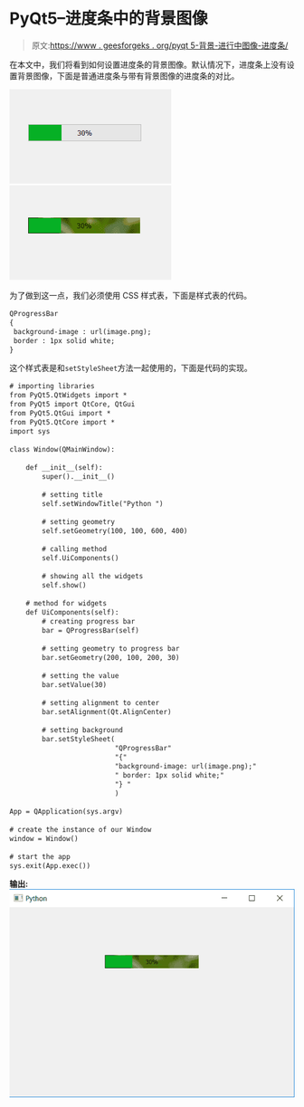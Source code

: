 # PyQt5–进度条中的背景图像

> 原文:[https://www . geesforgeks . org/pyqt 5-背景-进行中图像-进度条/](https://www.geeksforgeeks.org/pyqt5-background-image-in-progress-bar/)

在本文中，我们将看到如何设置进度条的背景图像。默认情况下，进度条上没有设置背景图像，下面是普通进度条与带有背景图像的进度条的对比。

![](img/2d2abb84a65d0638a5f26c89a07d711a.png) ![](img/3ac0b527129a1dc91f1cf7dcf10a3d6a.png)

为了做到这一点，我们必须使用 CSS 样式表，下面是样式表的代码。

```
QProgressBar
{
 background-image : url(image.png);
 border : 1px solid white;
}

```

这个样式表是和`setStyleSheet`方法一起使用的，下面是代码的实现。

```
# importing libraries
from PyQt5.QtWidgets import * 
from PyQt5 import QtCore, QtGui
from PyQt5.QtGui import * 
from PyQt5.QtCore import * 
import sys

class Window(QMainWindow):

    def __init__(self):
        super().__init__()

        # setting title
        self.setWindowTitle("Python ")

        # setting geometry
        self.setGeometry(100, 100, 600, 400)

        # calling method
        self.UiComponents()

        # showing all the widgets
        self.show()

    # method for widgets
    def UiComponents(self):
        # creating progress bar
        bar = QProgressBar(self)

        # setting geometry to progress bar
        bar.setGeometry(200, 100, 200, 30)

        # setting the value
        bar.setValue(30)

        # setting alignment to center
        bar.setAlignment(Qt.AlignCenter)

        # setting background
        bar.setStyleSheet(
                          "QProgressBar"
                          "{"
                          "background-image: url(image.png);"
                          " border: 1px solid white;"
                          "} "
                          )

App = QApplication(sys.argv)

# create the instance of our Window
window = Window()

# start the app
sys.exit(App.exec())
```

**输出:**
![](img/0c822f53c8c587f6e2b4a225dc9e6d21.png)